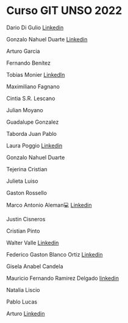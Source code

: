 # Curso GIT UNSO 2022

Dario Di Gulio [Linkedin](https://www.linkedin.com/in/dario-di-gulio/)

Gonzalo Nahuel Duarte [Linkedin](https://www.linkedin.com/in/duarteng)

Arturo Garcia

Fernando Benítez 

Tobias Monier [LinkedIn](https://www.linkedin.com/in/tobiasmonier/)

Maximiliano Fagnano

Cintia S.R. Lescano

Julian Moyano

Guadalupe Gonzalez

Taborda Juan Pablo

Laura Poggio  [Linkedin](https://www.linkedin.com/in/laura-poggio-lezcano/)

Gonzalo Nahuel Duarte

Tejerina Cristian

Julieta Luiso

Gaston Rossello

Marco Antonio Aleman:computer: [Linkedin](https://www.linkedin.com/in/aleman-marco/)

Justin Cisneros

Cristian Pinto

Walter Valle [Linkedin](https://www.linkedin.com/in/walter-valle-b3a99b83)

Federico Gaston Blanco Ortiz [Linkedin](https://www.linkedin.com/in/fedegbo)

Gisela Anabel Candela

Mauricio Fernando Ramirez Delgado [linkedin](https://www.linkedin.com/in/mauricio-fernando-ramirez-delgado-326752189/)

Natalia Liscio

Pablo Lucas

Arturo [Linkedin](https://www.linkedin.com/in/arturogarv/)
